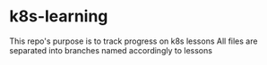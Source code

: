 # k8s-learning
This repo's purpose is to track progress on k8s lessons
All files are separated into branches named accordingly to lessons
